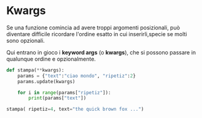 # Kwargs

Se una funzione comincia ad avere troppi argomenti posizionali, può diventare difficile ricordare l'ordine esatto in cui inserirli,specie se molti sono opzionali.

Qui entrano in gioco i **keyword args** (o **kwargs**), che si possono passare in qualunque ordine e opzionalmente.


```python
def stampa(**kwargs):
    params = {"text":"ciao mondo", "ripetiz":2}
    params.update(kwargs)

    for i in range(params["ripetiz"]):
        print(params["text"])

stampa( ripetiz=4, text="the quick brown fox ...")
```


